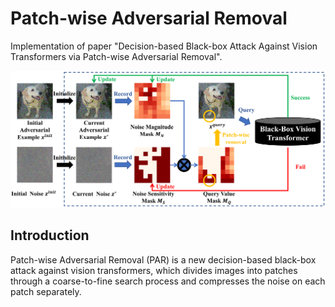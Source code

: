 # Patch-wise Adversarial Removal

Implementation of paper "Decision-based Black-box Attack Against Vision Transformers via Patch-wise Adversarial Removal".

<img src='/framework.png' width=900/>

## Introduction

Patch-wise Adversarial Removal (PAR) is a new decision-based black-box attack against vision transformers, which divides images into patches through a coarse-to-fine search process and compresses the noise on each patch separately.
